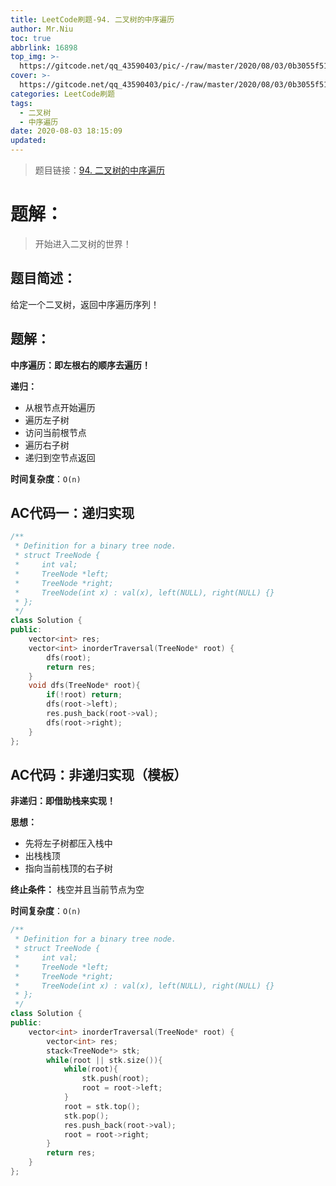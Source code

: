 ```yaml
---
title: LeetCode刷题-94. 二叉树的中序遍历
author: Mr.Niu
toc: true
abbrlink: 16898
top_img: >-
  https://gitcode.net/qq_43590403/pic/-/raw/master/2020/08/03/0b3055f519f8b35907802af52b89c5d7.png
cover: >-
  https://gitcode.net/qq_43590403/pic/-/raw/master/2020/08/03/0b3055f519f8b35907802af52b89c5d7.png
categories: LeetCode刷题
tags:
  - 二叉树
  - 中序遍历
date: 2020-08-03 18:15:09
updated:
---
```








> 题目链接：[94. 二叉树的中序遍历](https://leetcode-cn.com/problems/binary-tree-inorder-traversal/)



# 题解：



> 开始进入二叉树的世界！



## 题目简述：

给定一个二叉树，返回中序遍历序列！

## 题解：

**中序遍历：即左根右的顺序去遍历！**



**递归：**

- 从根节点开始遍历
- 遍历左子树
- 访问当前根节点
- 遍历右子树
- 递归到空节点返回



**时间复杂度**：`O(n)`



## AC代码一：递归实现

```c++
/**
 * Definition for a binary tree node.
 * struct TreeNode {
 *     int val;
 *     TreeNode *left;
 *     TreeNode *right;
 *     TreeNode(int x) : val(x), left(NULL), right(NULL) {}
 * };
 */
class Solution {
public:
    vector<int> res;
    vector<int> inorderTraversal(TreeNode* root) {
        dfs(root);
        return res;
    }
    void dfs(TreeNode* root){
        if(!root) return;
        dfs(root->left);
        res.push_back(root->val);
        dfs(root->right);
    }
};
```



## AC代码：非递归实现（模板）



**非递归：即借助栈来实现！**



**思想：**

- 先将左子树都压入栈中
- 出栈栈顶
- 指向当前栈顶的右子树

**终止条件：** 栈空并且当前节点为空



**时间复杂度**：`O(n)`

```c++
/**
 * Definition for a binary tree node.
 * struct TreeNode {
 *     int val;
 *     TreeNode *left;
 *     TreeNode *right;
 *     TreeNode(int x) : val(x), left(NULL), right(NULL) {}
 * };
 */
class Solution {
public:
    vector<int> inorderTraversal(TreeNode* root) {
        vector<int> res;
        stack<TreeNode*> stk;
        while(root || stk.size()){
            while(root){
                stk.push(root);
                root = root->left;
            }
            root = stk.top();
            stk.pop();
            res.push_back(root->val);
            root = root->right;
        }
        return res;
    }
};
```

